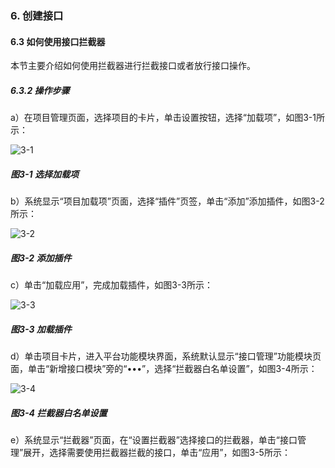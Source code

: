 ### 6. 创建接口

#### 6.3 如何使用接口拦截器

本节主要介绍如何使用拦截器进行拦截接口或者放行接口操作。

##### 6.3.2 操作步骤

a）在项目管理页面，选择项目的卡片，单击设置按钮，选择“加载项”，如图3-1所示：

![3-1](https://www.feisuanyz.com/fsimage/ks-image/ks_11-1_img.png)

##### 图3-1 选择加载项

b）系统显示“项目加载项”页面，选择“插件”页签，单击“添加”添加插件，如图3-2所示：

![3-2](https://www.feisuanyz.com/fsimage/ks-image/ks_11-2_img.png)

##### 图3-2 添加插件

c）单击“加载应用”，完成加载插件，如图3-3所示：

![3-3](https://www.feisuanyz.com/fsimage/ks-image/ks_11-3_img.png)

##### 图3-3 加载插件

d）单击项目卡片，进入平台功能模块界面，系统默认显示“接口管理”功能模块页面，单击“新增接口模块”旁的“•••”，选择“拦截器白名单设置”，如图3-4所示：

![3-4](https://www.feisuanyz.com/fsimage/ks-image/ks_11-4_img.png)

##### 图3-4 拦截器白名单设置

e）系统显示“拦截器”页面，在“设置拦截器”选择接口的拦截器，单击“接口管理”展开，选择需要使用拦截器拦截的接口，单击“应用”，如图3-5所示：
